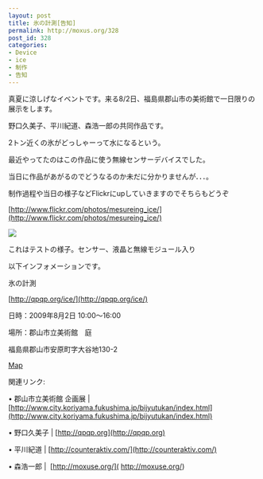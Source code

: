 ```yaml
---
layout: post
title: 氷の計測[告知]
permalink: http://moxus.org/328
post_id: 328
categories: 
- Device
- ice
- 制作
- 告知
---
```


真夏に涼しげなイベントです。来る8/2日、福島県郡山市の美術館で一日限りの展示をします。

野口久美子、平川紀道、森浩一郎の共同作品です。

2トン近くの氷がどっしゃーって水になるという。

最近やってたのはこの作品に使う無線センサーデバイスでした。

当日に作品があがるのでどうなるのか未だに分かりませんが．．．。

制作過程や当日の様子などFlickrにupしていきますのでそちらもどうぞ


[http://www.flickr.com/photos/mesureing_ice/](http://www.flickr.com/photos/mesureing_ice/)


[![](http://farm3.static.flickr.com/2562/3731640411_56635b06fb.jpg?v=0)](http://qpqp.org/ice/)

これはテストの様子。センサー、液晶と無線モジュール入り

以下インフォメーションです。

氷の計測


[http://qpqp.org/ice/](http://qpqp.org/ice/)

日時：2009年8月2日 10:00〜16:00

場所：郡山市立美術館　庭

福島県郡山市安原町字大谷地130-2


[Map](http://maps.google.com/maps?client=safari&q=福島県郡山市安原町字大谷地130-2&oe=UTF-8&ie=UTF8&hl=ja&ll=37.393278,140.420208&spn=0.009052,0.021737&z=16)

関連リンク:


•
郡山市立美術館 企画展 | 
[http://www.city.koriyama.fukushima.jp/bijyutukan/index.html](http://www.city.koriyama.fukushima.jp/bijyutukan/index.html)


•
野口久美子 | 
[http://qpqp.org](http://qpqp.org)


•
平川紀道 | 
[http://counteraktiv.com/](http://counteraktiv.com/)


•
森浩一郎 | 
[http://moxuse.org/]( http://moxuse.org/)